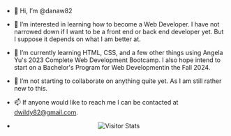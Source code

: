 - 👋 Hi, I’m @danaw82
- 👀 I’m interested in learning how to become a Web Developer. I have not narrowed down if I want to be a front end or back end developer yet. But I suppose it depends on what I am better at.
- 🌱 I’m currently learning HTML, CSS, and a few other things using Angela Yu's 2023 Complete Web Development Bootcamp. I also hope intend to start on a Bachelor's Program for Web Developmentin the Fall 2024.
- 💞️ I’m not starting to collaborate on anything quite yet. As I am still rather new to this.
- 📫 If anyone would like to reach me I can be contacted at dwildy82@gmail.com.

-   <div align="center">
        <img alt="Visitor Stats" 
            src="https://widgetbite.com/stats/<github-danaw82>"/>  
    </div>


<!--![counter]https://eoj0qczj82j679q.m.pipedream.net-->

<!---
danaw82/danaw82 is a ✨ special ✨ repository because its `README.md` (this file) appears on your GitHub profile.
You can click the Preview link to take a look at your changes.
--->

